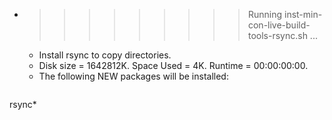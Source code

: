 * >>>>>>>>> Running inst-min-con-live-build-tools-rsync.sh ...
  * Install rsync to copy directories.
  * Disk size = 1642812K. Space Used = 4K. Runtime = 00:00:00:00.
  * The following NEW packages will be installed:
  ```bash
rsync*
  ```

